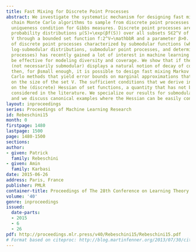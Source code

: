 ```yaml
---
title: Fast Mixing for Discrete Point Processes
abstract: We investigate the systematic mechanism for designing fast mixing Markov
  chain Monte Carlo algorithms to sample from discrete point processes under the Dobrushin
  uniqueness condition for Gibbs measures. Discrete point processes are defined as
  probability distributions μ(S)∝\exp(βf(S)) over all subsets S∈2^V of a finite set
  V through a bounded set function f:2^V→\mathbbR and a parameter β>0. A subclass
  of discrete point processes characterized by submodular functions (which include
  log-submodular distributions, submodular point processes, and determinantal point
  processes) has recently gained a lot of interest in machine learning and shown to
  be effective for modeling diversity and coverage. We show that if the set function
  (not necessarily submodular) displays a natural notion of decay of correlation,
  then, for βsmall enough, it is possible to design fast mixing Markov chain Monte
  Carlo methods that yield error bounds on marginal approximations that do not depend
  on the size of the set V. The sufficient conditions that we derive involve a control
  on the (discrete) Hessian of set functions, a quantity that has not been previously
  considered in the literature. We specialize our results for submodular functions,
  and we discuss canonical examples where the Hessian can be easily controlled.
layout: inproceedings
series: Proceedings of Machine Learning Research
id: Rebeschini15
month: 0
firstpage: 1480
lastpage: 1500
page: 1480-1500
sections: 
author:
- given: Patrick
  family: Rebeschini
- given: Amin
  family: Karbasi
date: 2015-06-26
address: Paris, France
publisher: PMLR
container-title: Proceedings of The 28th Conference on Learning Theory
volume: '40'
genre: inproceedings
issued:
  date-parts:
  - 2015
  - 6
  - 26
pdf: http://proceedings.mlr.press/v40/Rebeschini15/Rebeschini15.pdf
# Format based on citeproc: http://blog.martinfenner.org/2013/07/30/citeproc-yaml-for-bibliographies/
---
```

